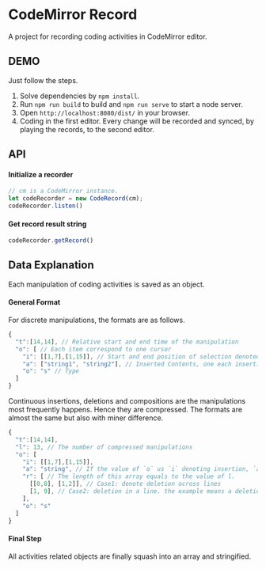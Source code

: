 # CodeMirror Record

A project for recording coding activities in CodeMirror editor.

## DEMO

Just follow the steps.

1. Solve dependencies by `npm install`.
2. Run `npm run build` to build and `npm run serve` to start a node server.
3. Open `http://localhost:8080/dist/` in your browser.
4. Coding in the first editor. Every change will be recorded and synced, by playing the records, to the second editor.

## API

#### Initialize a recorder

```js
// cm is a CodeMirror instance.
let codeRecorder = new CodeRecord(cm);
codeRecorder.listen()
```

#### Get record result string

```js
codeRecorder.getRecord()
```

## Data Explanation

Each manipulation of coding activities is saved as an object.

#### General Format

For discrete manipulations, the formats are as follows.

```js
{
  "t":[14,14], // Relative start and end time of the manipulation
  "o": [ // Each item correspond to one cursor
    "i": [[1,7],[1,15]], // Start and end position of selection denoted by line number and position in the line. The end position (with the outer brackets) is omitted if the start and end position is the same.
    "a": ["string1", "string2"], // Inserted Contents, one each insertion.
    "o": "s" // Type
  ]
}
```

Continuous insertions, deletions and compositions are the manipulations most frequently happens. Hence they are compressed. The formats are almost the same but also with miner difference.

```js
{
  "t":[14,14],
  "l": 13, // The number of compressed manipulations
  "o": [
    "i": [[1,7],[1,15]],
    "a": "string", // If the value of `o` us `i` denoting insertion, `a` is a string which at each time a character is inserted. Otherwise, it should be not difference from the format from discrete manipulations.
    "r": [ // The length of this array equals to the value of l.
      [[0,8], [1,2]], // Case1: denote deletion across lines
      [1, 9], // Case2: deletion in a line. the example means a deletion of 1 character for 9 times.
    ],
    "o": "s"
  ]
}
```

#### Final Step

All activities related objects are finally squash into an array and stringified.  

